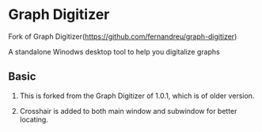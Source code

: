 # Graph Digitizer

Fork of Graph Digitizer(https://github.com/fernandreu/graph-digitizer)

A standalone Winodws desktop tool to help you digitalize graphs

## Basic

1. This is forked from the Graph Digitizer of 1.0.1, which is of older version.

2. Crosshair is added to both main window and subwindow for better locating.